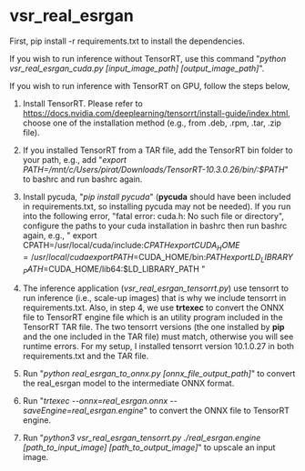 # vsr_real_esrgan
First, pip install -r requirements.txt to install the dependencies.

If you wish to run inference without TensorRT, use this command "*python vsr_real_esrgan_cuda.py [input_image_path] [output_image_path]*".

If you wish to run inference with TensorRT on GPU, follow the steps below,
1. Install TensorRT. Please refer to https://docs.nvidia.com/deeplearning/tensorrt/install-guide/index.html, choose one of the installation method (e.g., from .deb, .rpm, .tar, .zip file).

2. If you installed TensorRT from a TAR file, add the TensorRT bin folder to your path, e.g., add "*export PATH=/mnt/c/Users/pirat/Downloads/TensorRT-10.3.0.26/bin/:$PATH*" to bashrc and run bashrc again.

3. Install pycuda, "*pip install pycuda*" (**pycuda** should have been included in requirements.txt, so installing pycuda may not be needed). If you run into the following error, "fatal error: cuda.h: No such file or directory", configure the paths to your cuda installation in bashrc then run bashrc again, e.g., 
"
export CPATH=/usr/local/cuda/include:$CPATH
export CUDA_HOME=/usr/local/cuda
export PATH=$CUDA_HOME/bin:$PATH
export LD_LIBRARY_PATH=$CUDA_HOME/lib64:$LD_LIBRARY_PATH
"

4. The inference application (*vsr_real_esrgan_tensorrt.py*) use tensorrt to run inference (i.e., scale-up images) that is why we include tensorrt in requirements.txt. Also, in step 4, we use **trtexec** to convert the ONNX file to TensorRT engine file which is an utility program included in the TensorRT TAR file. The two tensorrt versions (the one installed by **pip** and the one included in the TAR file) must match, otherwise you will see runtime errors. For my setup, I installed tensorrt version 10.1.0.27 in both requirements.txt and the TAR file.

5. Run "*python real_esrgan_to_onnx.py [onnx_file_output_path]*" to convert the real_esrgan model to the intermediate ONNX format.

6. Run "*trtexec --onnx=real_esrgan.onnx --saveEngine=real_esrgan.engine*" to convert the ONNX file to TensorRT engine.

7. Run "*python3 vsr_real_esrgan_tensorrt.py ./real_esrgan.engine [path_to_input_image] [path_to_output_image]*" to upscale an input image.